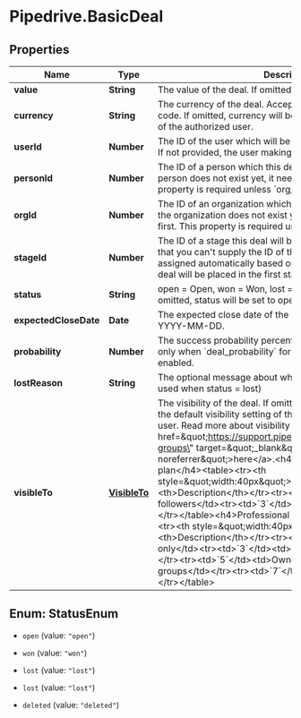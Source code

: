 # Pipedrive.BasicDeal

## Properties

Name | Type | Description | Notes
------------ | ------------- | ------------- | -------------
**value** | **String** | The value of the deal. If omitted, value will be set to 0. | [optional] 
**currency** | **String** | The currency of the deal. Accepts a 3-character currency code. If omitted, currency will be set to the default currency of the authorized user. | [optional] 
**userId** | **Number** | The ID of the user which will be the owner of the created deal. If not provided, the user making the request will be used. | [optional] 
**personId** | **Number** | The ID of a person which this deal will be linked to. If the person does not exist yet, it needs to be created first. This property is required unless &#x60;org_id&#x60; is specified. | [optional] 
**orgId** | **Number** | The ID of an organization which this deal will be linked to. If the organization does not exist yet, it needs to be created first. This property is required unless &#x60;person_id&#x60; is specified. | [optional] 
**stageId** | **Number** | The ID of a stage this deal will be placed in a pipeline (note that you can&#39;t supply the ID of the pipeline as this will be assigned automatically based on &#x60;stage_id&#x60;). If omitted, the deal will be placed in the first stage of the default pipeline. | [optional] 
**status** | **String** | open &#x3D; Open, won &#x3D; Won, lost &#x3D; Lost, deleted &#x3D; Deleted. If omitted, status will be set to open. | [optional] 
**expectedCloseDate** | **Date** | The expected close date of the deal. In ISO 8601 format: YYYY-MM-DD. | [optional] 
**probability** | **Number** | The success probability percentage of the deal. Used/shown only when &#x60;deal_probability&#x60; for the pipeline of the deal is enabled. | [optional] 
**lostReason** | **String** | The optional message about why the deal was lost (to be used when status &#x3D; lost) | [optional] 
**visibleTo** | [**VisibleTo**](VisibleTo.md) | The visibility of the deal. If omitted, the visibility will be set to the default visibility setting of this item type for the authorized user. Read more about visibility groups &lt;a href&#x3D;\&quot;https://support.pipedrive.com/en/article/visibility-groups\&quot; target&#x3D;\&quot;_blank\&quot; rel&#x3D;\&quot;noopener noreferrer\&quot;&gt;here&lt;/a&gt;.&lt;h4&gt;Essential / Advanced plan&lt;/h4&gt;&lt;table&gt;&lt;tr&gt;&lt;th style&#x3D;\&quot;width:40px\&quot;&gt;Value&lt;/th&gt;&lt;th&gt;Description&lt;/th&gt;&lt;/tr&gt;&lt;tr&gt;&lt;td&gt;&#x60;1&#x60;&lt;/td&gt;&lt;td&gt;Owner &amp;amp; followers&lt;/td&gt;&lt;tr&gt;&lt;td&gt;&#x60;3&#x60;&lt;/td&gt;&lt;td&gt;Entire company&lt;/td&gt;&lt;/tr&gt;&lt;/table&gt;&lt;h4&gt;Professional / Enterprise plan&lt;/h4&gt;&lt;table&gt;&lt;tr&gt;&lt;th style&#x3D;\&quot;width:40px\&quot;&gt;Value&lt;/th&gt;&lt;th&gt;Description&lt;/th&gt;&lt;/tr&gt;&lt;tr&gt;&lt;td&gt;&#x60;1&#x60;&lt;/td&gt;&lt;td&gt;Owner only&lt;/td&gt;&lt;tr&gt;&lt;td&gt;&#x60;3&#x60;&lt;/td&gt;&lt;td&gt;Owner&#39;s visibility group&lt;/td&gt;&lt;/tr&gt;&lt;tr&gt;&lt;td&gt;&#x60;5&#x60;&lt;/td&gt;&lt;td&gt;Owner&#39;s visibility group and sub-groups&lt;/td&gt;&lt;/tr&gt;&lt;tr&gt;&lt;td&gt;&#x60;7&#x60;&lt;/td&gt;&lt;td&gt;Entire company&lt;/td&gt;&lt;/tr&gt;&lt;/table&gt; | [optional] 



## Enum: StatusEnum


* `open` (value: `"open"`)

* `won` (value: `"won"`)

* `lost` (value: `"lost"`)

* `lost` (value: `"lost"`)

* `deleted` (value: `"deleted"`)




